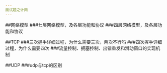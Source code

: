 ```yaml
---
面试题之计网
---
```

##网络模型
###七层网络模型，及各层功能和协议
###四层网络模型，及各层功能和协议  

##TCP
###三次握手详细过程，为什么需要三次，两次不行吗
###四次挥手详细过程，为什么需要四次
###流量控制、拥塞控制、出错重发和滑动窗口的实现机制
  
##UDP
###udp与tcp的区别


